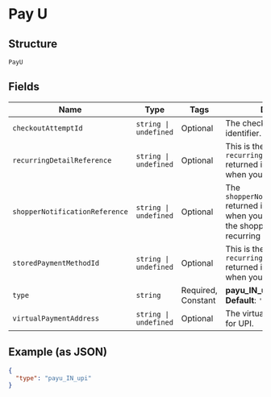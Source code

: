 
# Pay U

## Structure

`PayU`

## Fields

| Name | Type | Tags | Description |
|  --- | --- | --- | --- |
| `checkoutAttemptId` | `string \| undefined` | Optional | The checkout attempt identifier. |
| `recurringDetailReference` | `string \| undefined` | Optional | This is the `recurringDetailReference` returned in the response when you created the token. |
| `shopperNotificationReference` | `string \| undefined` | Optional | The `shopperNotificationReference` returned in the response when you requested to notify the shopper. Used for recurring payment only. |
| `storedPaymentMethodId` | `string \| undefined` | Optional | This is the `recurringDetailReference` returned in the response when you created the token. |
| `type` | `string` | Required, Constant | **payu_IN_upi**<br>**Default**: `'payu_IN_upi'` |
| `virtualPaymentAddress` | `string \| undefined` | Optional | The virtual payment address for UPI. |

## Example (as JSON)

```json
{
  "type": "payu_IN_upi"
}
```

